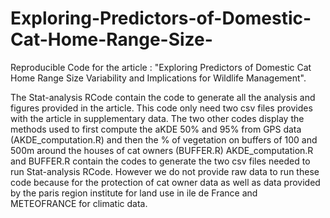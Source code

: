 # Exploring-Predictors-of-Domestic-Cat-Home-Range-Size-
Reproducible Code for the article : "Exploring Predictors of Domestic Cat Home Range Size Variability and Implications for Wildlife Management".

The Stat-analysis RCode contain the code to generate all the analysis and figures provided in the article. This code only need two csv files provides with the article in supplementary data.
The  two other codes display the methods used to first compute the aKDE 50% and 95% from GPS data (AKDE_computation.R) and then the % of vegetation on buffers of 100 and 500m around the houses of cat owners (BUFFER.R)
AKDE_computation.R and BUFFER.R contain the codes to generate the two csv files needed to run Stat-analysis RCode. However we do not provide raw data to run these code because  for the protection of cat owner data as well as data provided by the paris region institute for land use in ile de France and METEOFRANCE for climatic data. 
